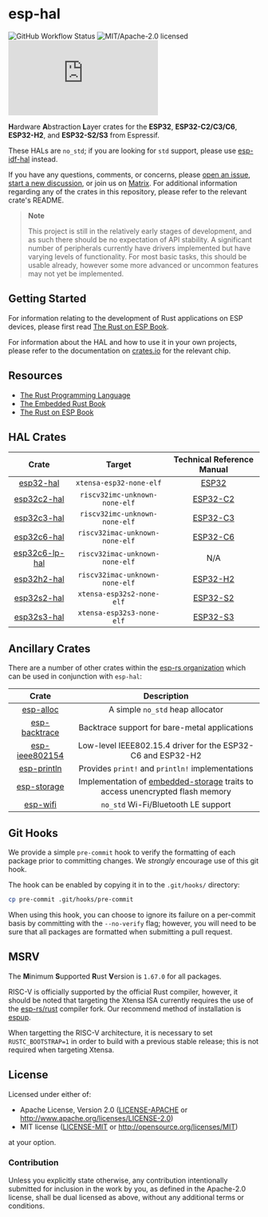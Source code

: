 # esp-hal

![GitHub Workflow Status](https://img.shields.io/github/actions/workflow/status/esp-rs/esp-hal/ci.yml?label=CI&logo=github&style=flat-square)
![MIT/Apache-2.0 licensed](https://img.shields.io/badge/license-MIT%2FApache--2.0-blue?style=flat-square)
[![Matrix](https://img.shields.io/matrix/esp-rs:matrix.org?label=join%20matrix&color=BEC5C9&logo=matrix&style=flat-square)](https://matrix.to/#/#esp-rs:matrix.org)

**H**ardware **A**bstraction **L**ayer crates for the **ESP32**, **ESP32-C2/C3/C6**, **ESP32-H2**, and **ESP32-S2/S3** from Espressif.

These HALs are `no_std`; if you are looking for `std` support, please use [esp-idf-hal] instead.

If you have any questions, comments, or concerns, please [open an issue], [start a new discussion], or join us on [Matrix]. For additional information regarding any of the crates in this repository, please refer to the relevant crate's README.

> **Note**
>
> This project is still in the relatively early stages of development, and as such there should be no expectation of API stability. A significant number of peripherals currently have drivers implemented but have varying levels of functionality. For most basic tasks, this should be usable already, however some more advanced or uncommon features may not yet be implemented.

[esp-idf-hal]: https://github.com/esp-rs/esp-idf-hal
[open an issue]: https://github.com/esp-rs/esp-hal/issues/new
[start a new discussion]: https://github.com/esp-rs/esp-hal/discussions/new
[matrix]: https://matrix.to/#/#esp-rs:matrix.org

## Getting Started

For information relating to the development of Rust applications on ESP devices, please first read [The Rust on ESP Book].

For information about the HAL and how to use it in your own projects, please refer to the documentation on [crates.io] for the relevant chip.

[The Rust on ESP Book]: (https://esp-rs.github.io/book/)
[crates.io]: https://crates.io

## Resources

- [The Rust Programming Language](https://doc.rust-lang.org/book/)
- [The Embedded Rust Book](https://docs.rust-embedded.org/book/index.html)
- [The Rust on ESP Book](https://esp-rs.github.io/book/)

## HAL Crates

|      Crate       |             Target             | Technical Reference Manual |
| :--------------: | :----------------------------: | :------------------------: |
|   [esp32-hal]    |    `xtensa-esp32-none-elf`     |          [ESP32]           |
|  [esp32c2-hal]   | `riscv32imc-unknown-none-elf`  |         [ESP32-C2]         |
|  [esp32c3-hal]   | `riscv32imc-unknown-none-elf`  |         [ESP32-C3]         |
|  [esp32c6-hal]   | `riscv32imac-unknown-none-elf` |         [ESP32-C6]         |
| [esp32c6-lp-hal] | `riscv32imac-unknown-none-elf` |            N/A             |
|  [esp32h2-hal]   | `riscv32imac-unknown-none-elf` |         [ESP32-H2]         |
|  [esp32s2-hal]   |   `xtensa-esp32s2-none-elf`    |         [ESP32-S2]         |
|  [esp32s3-hal]   |   `xtensa-esp32s3-none-elf`    |         [ESP32-S3]         |

[esp32-hal]: https://github.com/esp-rs/esp-hal/tree/main/esp32-hal
[esp32c2-hal]: https://github.com/esp-rs/esp-hal/tree/main/esp32c2-hal
[esp32c3-hal]: https://github.com/esp-rs/esp-hal/tree/main/esp32c3-hal
[esp32c6-hal]: https://github.com/esp-rs/esp-hal/tree/main/esp32c6-hal
[esp32c6-lp-hal]: https://github.com/esp-rs/esp-hal/tree/main/esp32c6-lp-hal
[esp32h2-hal]: https://github.com/esp-rs/esp-hal/tree/main/esp32h2-hal
[esp32s2-hal]: https://github.com/esp-rs/esp-hal/tree/main/esp32s2-hal
[esp32s3-hal]: https://github.com/esp-rs/esp-hal/tree/main/esp32s3-hal
[esp32]: https://www.espressif.com/sites/default/files/documentation/esp32_technical_reference_manual_en.pdf
[esp32-c2]: https://www.espressif.com/sites/default/files/documentation/esp8684_technical_reference_manual_en.pdf
[esp32-c3]: https://www.espressif.com/sites/default/files/documentation/esp32-c3_technical_reference_manual_en.pdf
[esp32-c6]: https://www.espressif.com/sites/default/files/documentation/esp32-c6_technical_reference_manual_en.pdf
[esp32-h2]: https://www.espressif.com/sites/default/files/documentation/esp32-h2_technical_reference_manual_en.pdf
[esp32-s2]: https://www.espressif.com/sites/default/files/documentation/esp32-s2_technical_reference_manual_en.pdf
[esp32-s3]: https://www.espressif.com/sites/default/files/documentation/esp32-s3_technical_reference_manual_en.pdf

## Ancillary Crates

There are a number of other crates within the [esp-rs organization] which can be used in conjunction with `esp-hal`:

|      Crate       |                                  Description                                   |
| :--------------: | :----------------------------------------------------------------------------: |
|   [esp-alloc]    |                        A simple `no_std` heap allocator                        |
| [esp-backtrace]  |                 Backtrace support for bare-metal applications                  |
| [esp-ieee802154] |          Low-level IEEE802.15.4 driver for the ESP32-C6 and ESP32-H2           |
|  [esp-println]   |                Provides `print!` and `println!` implementations                |
|  [esp-storage]   | Implementation of [embedded-storage] traits to access unencrypted flash memory |
|    [esp-wifi]    |                      `no_std` Wi-Fi/Bluetooth LE support                       |

[esp-rs organization]: https://github.com/esp-rs
[esp-alloc]: https://github.com/esp-rs/esp-alloc
[esp-backtrace]: https://github.com/esp-rs/esp-backtrace
[esp-ieee802154]: https://github.com/esp-rs/esp-ieee802154
[esp-println]: https://github.com/esp-rs/esp-println
[esp-storage]: https://github.com/esp-rs/esp-storage
[embedded-storage]: https://github.com/rust-embedded-community/embedded-storage
[esp-wifi]: https://github.com/esp-rs/esp-wifi

## Git Hooks

We provide a simple `pre-commit` hook to verify the formatting of each package prior to committing changes. We _strongly_ encourage use of this git hook.

The hook can be enabled by copying it in to the `.git/hooks/` directory:

```bash
cp pre-commit .git/hooks/pre-commit
```

When using this hook, you can choose to ignore its failure on a per-commit basis by committing with the `--no-verify` flag; however, you will need to be sure that all packages are formatted when submitting a pull request.

## MSRV

The **M**inimum **S**upported **R**ust **V**ersion is `1.67.0` for all packages.

RISC-V is officially supported by the official Rust compiler, however, it should be noted that targeting the Xtensa ISA currently requires the use of the [esp-rs/rust] compiler fork. Our recommend method of installation is [espup].

When targetting the RISC-V architecture, it is necessary to set `RUSTC_BOOTSTRAP=1` in order to build with a previous stable release; this is not required when targeting Xtensa.

[esp-rs/rust]: https://github.com/esp-rs/rust
[espup]: https://github.com/esp-rs/espup

## License

Licensed under either of:

- Apache License, Version 2.0 ([LICENSE-APACHE](LICENSE-APACHE) or http://www.apache.org/licenses/LICENSE-2.0)
- MIT license ([LICENSE-MIT](LICENSE-MIT) or http://opensource.org/licenses/MIT)

at your option.

### Contribution

Unless you explicitly state otherwise, any contribution intentionally submitted for inclusion in
the work by you, as defined in the Apache-2.0 license, shall be dual licensed as above, without
any additional terms or conditions.

